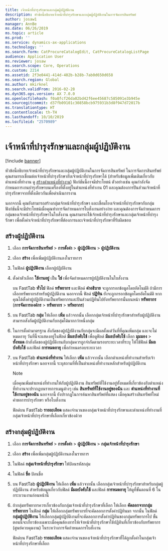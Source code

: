 ```yaml
---
title: เจ้าหน้าที่บำรุงรักษาและกลุ่มผู้ปฏิบัติงาน
description: หัวข้อนี้อธิบายเจ้าหน้าที่บำรุงรักษาและกลุ่มผู้ปฏิบัติงานในการจัดการสินทรัพย์
author: josaw1
manager: AnnBe
ms.date: 06/26/2019
ms.topic: article
ms.prod: ''
ms.service: dynamics-ax-applications
ms.technology: ''
ms.search.form: CatProcureCatalogEdit, CatProcureCatalogListPage
audience: Application User
ms.reviewer: josaw
ms.search.scope: Core, Operations
ms.custom: 2214
ms.assetid: 2f3e0441-414d-402b-b28b-7ab0d650d658
ms.search.region: Global
ms.author: mkirknel
ms.search.validFrom: 2016-02-28
ms.dyn365.ops.version: AX 7.0.0
ms.openlocfilehash: f0a8fcf26da02bd42f6ee45687c585091e3b945e
ms.sourcegitcommit: d37fb09101c30858bcb975931b3d8f947d72017b
ms.translationtype: HT
ms.contentlocale: th-TH
ms.lasthandoff: 10/10/2019
ms.locfileid: "2570989"
---
```

# <a name="maintenance-workers-and-worker-groups"></a>เจ้าหน้าที่บำรุงรักษาและกลุ่มผู้ปฏิบัติงาน

[!include [banner](../../includes/banner.md)]

 

หัวข้อนี้อธิบายเจ้าหน้าที่บำรุงรักษาและกลุ่มผู้ปฏิบัติงานในการจัดการสินทรัพย์ ในการจัดการสินทรัพย์ คุณสามารถเชื่อมต่อเจ้าหน้าที่บำรุงรักษากับเจ้าหน้าที่บำรุงรักษาได้ (สำหรับข้อมูลเพิ่มเติมเกี่ยวกับตำแหน่งที่ทำงาน ดู [สร้างตำแหน่งที่ทำงาน](../functional-locations/create-functional-locations.md)) ฟังก์ชันนี้อาจมีประโยชน์ ตัวอย่างเช่น คุณกำลังจัดกำหนดการงานบำรุงรักษาบนเครื่องที่ตั้งอยู่ในตำแหน่งที่ทำงาน 01 และคุณต้องการปันส่วนเจ้าหน้าที่บำรุงรักษาจากที่ตั้งเดียวกันเพื่อดำเนินการงาน

นอกจากนี้ คุณยังสามารถสร้างกลุ่มเจ้าหน้าที่บำรุงรักษา และเชื่อมโยงเจ้าหน้าที่บำรุงรักษากับกลุ่ม ฟังก์ชันนี้จะมีประโยชน์เมื่อคุณทำการจัดกำหนดการใบสั่งงานอย่างง่าย และคุณต้องการจัดกำหนดการกลุ่มของเจ้าหน้าที่บำรุงรักษาในใบสั่งงาน คุณสามารถใช้เจ้าหน้าที่บำรุงรักษาและกลุ่มเจ้าหน้าที่บำรุงรักษา เพื่อตั้งค่าเจ้าหน้าที่บำรุงรักษาที่ต้องการและเจ้าหน้าที่บำรุงรักษาที่รับผิดชอบ 


## <a name="create-workers"></a>สร้างผู้ปฏิบัติงาน

1. เลือก **การจัดการสินทรัพย์** \> **การตั้งค่า** \> **ผู้ปฏิบัติงาน** \> **ผู้ปฏิบัติงาน**
2. เลือก **สร้าง** เพื่อเพิ่มผู้ปฏิบัติงานลงในรายการ
3. ในฟิลด์ **ผู้ปฏิบัติงาน** เลือกผู้ปฏิบัติงาน
4. ตั้งค่าตัวเลือก **ใช้งานอยู่** เป็น **ใช่** เพื่อจัดกำหนดการผู้ปฏิบัติงานในใบสั่งงาน

    บน FastTab **ทั่วไป** ฟิลด์ **ทรัพยากร** และฟิลด์ **คำอธิบาย** จะถูกกรอกข้อมูลโดยอัตโนมัติ ถ้ามีการเลือกทรัพยากรสำหรับผู้ปฏิบัติงาน นอกจากนี้ ฟิลด์ **ปฏิทิน** ยังจะถูกกรอกข้อมูลโดยอัตโนมัติ หากคุณได้ตั้งค่าผู้ปฏิบัติงานเป็นทรัพยากรและปันส่วนปฏิทินไปยังทรัพยากรนั้นบนหน้า **ทรัพยากร** (**การจัดการองค์กร** \> **ทรัพยากร** \> **ทรัพยากร**)

5. บน FastTab **กลุ่ม** ให้เลือก **เพิ่ม** แล้วจากนั้น เลือกกลุ่มเจ้าหน้าที่บำรุงรักษาสำหรับผู้ปฏิบัติงาน สามารถสังกัดผู้ปฏิบัติงานกับกลุ่มได้มากกว่าหนึ่งกลุ่ม
6. ในการตั้งค่ามาตรฐาน  สังกัดของผู้ปฏิบัติงานกับกลุ่มจะมีผลตั้งแต่วันที่ที่คุณเพิ่มกลุ่ม และจะไม่หมดอายุ วันที่นี้จะแสดงอยู่ในฟิลด์ **มีผลบังคับใช้** เพื่อดูฟิลด์ **มีผลบังคับใช้** เลือก **มุมมอง** \> **ทั้งหมด** ถ้าสังกัดของผู้ปฏิบัติงานกับกลุ่มควรถูกจำกัดตามรอบระยะเวลาที่ระบุ ให้ใช้ฟิลด์ **มีผลบังคับใช้** และฟิลด์ **การหมดอายุ** เพื่อกำหนดรอบระยะเวลา
7. บน FastTab **ตำแหน่งที่ทำงาน** ให้เลือก **เพิ่ม** แล้วจากนั้น เลือกตำแหน่งที่ทำงานสำหรับเจ้าหน้าที่บำรุงรักษา นอกจากนี้ ระบุสถานที่ที่เป็นตำแหน่งที่ทำงานหลักสำหรับผู้ปฏิบัติงาน

    > [!NOTE]
    > เมื่อคุณเพิ่มตำแหน่งที่ทำงานให้กับผู้ปฏิบัติงาน สินทรัพย์ที่ใช้งานอยู่ทั้งหมดที่เกี่ยวข้องกับตำแหน่งที่ทำงานจะปรากฏบนรายการเมนูต่างๆ เช่น **สินทรัพย์ที่ใช้งานอยู่ของฉัน** และ **ตำแหน่งที่ทำงานที่ใช้งานอยู่ของฉัน** นอกจากนี้ ยังปรากฏในการค้นหาสินทรัพย์ที่แสดง เมื่อคุณสร้างสินทรัพย์ใหม่ คำขอการบำรุงรักษา หรือใบสั่งงาน

    ฟิลด์บน FastTab **รายละเอียด** แสดงจำนวนของกลุ่มเจ้าหน้าที่บำรุงรักษาและตำแหน่งที่ทำงานที่กลุ่มเจ้าหน้าที่บำรุงรักษาที่เลือกเกี่ยวข้องด้วย

## <a name="create-worker-groups"></a>สร้างกลุ่มผู้ปฏิบัติงาน

1. เลือก **การจัดการสินทรัพย์** \> **การตั้งค่า** \> **ผู้ปฏิบัติงาน** \> **กลุ่มเจ้าหน้าที่บำรุงรักษา**
2. เลือก **สร้าง** เพื่อเพิ่มกลุ่มผู้ปฏิบัติงานลงในรายการ
3. ในฟิลด์ **กลุ่มเจ้าหน้าที่บำรุงรักษา** ให้ป้อนรหัสกลุ่ม
4. ในฟิลด์ **ชื่อ** ป้อนชื่อ
5. บน FastTab **ผู้ปฏิบัติงาน** ให้เลือก **เพิ่ม** แล้วจากนั้น เลือกกลุ่มเจ้าหน้าที่บำรุงรักษาสำหรับกลุ่มผู้ปฏิบัติงาน สำหรับข้อมูลเกี่ยวกับฟิลด์ **มีผลบังคับใช้** และฟิลด์ **การหมดอายุ** ให้ดูที่ขั้นตอนที่ 6 ในกระบวนงานก่อนหน้านี้
6. ถ้ากลุ่มทรัพยากรควรเกี่ยวข้องกับกลุ่มเจ้าหน้าที่บำรุงรักษาที่เลือก ให้เลือก **คัดลอกจากกลุ่มทรัพยากร** ในฟิลด์ **กลุ่ม** ให้เลือกกลุ่มทรัพยากรที่จะคัดลอกการตั้งค่าปฏิทินมา จากนั้น ในฟิลด์ **กลุ่มผู้ปฏิบัติงาน** ให้เลือกกลุ่มผู้ปฏิบัติงานที่จะคัดลอกการตั้งค่าปฏิทินของกลุ่มทรัพยากรไป ขั้นตอนนี้จะเกี่ยวข้องเฉพาะเมื่อคุณต้องการให้เจ้าหน้าที่บำรุงรักษาใช้ปฏิทินที่เกี่ยวข้องกับทรัพยากร (ศูนย์ควบคุมงาน) ในระหว่างการจัดกำหนดการใบสั่งงาน

    ฟิลด์บน FastTab **รายละเอียด** แสดงจำนวนของเจ้าหน้าที่บำรุงรักษาที่ได้ถูกตั้งค่าในกลุ่มเจ้าหน้าที่บำรุงรักษาที่เลือก
